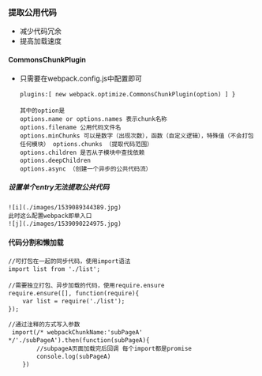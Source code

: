 ### 提取公用代码

* 减少代码冗余
* 提高加载速度

#### CommonsChunkPlugin
* 只需要在webpack.config.js中配置即可

    ```
    plugins:[ new webpack.optimize.CommonsChunkPlugin(option) ] } 

    其中的option是 
    options.name or options.names 表示chunk名称   
    options.filename 公用代码文件名    
    options.minChunks 可以是数字（出现次数），函数（自定义逻辑），特殊值（不会打包任何模块） options.chunks （提取代码范围）
    options.children 是否从子模块中查找依赖
    options.deepChildren 
    options.async （创建一个异步的公共代码流）
    ```
##### 设置单个entry无法提取公共代码

    ![i](./images/1539089344389.jpg)
    此时这么配置webpack即单入口
    ![j](./images/1539090224975.jpg)


#### 代码分割和懒加载


```
//可打包在一起的同步代码，使用import语法
import list from './list';

//需要独立打包、异步加载的代码，使用require.ensure
require.ensure([], function(require){
    var list = require('./list');
});
```

```
//通过注释的方式写入参数
 import(/* webpackChunkName:'subPageA' */'./subPageA').then(function(subPageA){
        //subpageA页面加载完后回调 每个import都是promise
        console.log(subPageA)
    })
```
